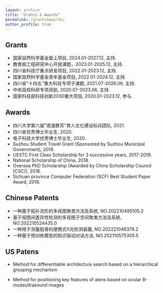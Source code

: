 ```yaml
---
layout: archive
title: "Grants & Awards"
permalink: /grants&awards/
author_profile: true
---
```

## Grants
* 国家自然科学基金面上项目, 2024.01-2027.12, 主持.
* 教育部工程研究中心开放课题，2023.01-2025.12, 主持.
* 四川省科技厅重点研发项目, 2022.01-2023.12, 主持.
* 国家自然科学基金青年基金项目, 2022.01-2024.12, 主持.
* 四川省"十四五"重大科技专项子课题, 2021.07-2026.06, 主持.
* 中央高校科研专项资助, 2020.07-2023.06, 主持.
* 国家科技部科技创新2030重大项目, 2020.01-2023.12, 参与.

## Awards
* 四川大学第六届"德渥群芳"育人文化建设标兵团队, 2021.
* 四川省优秀博士毕业生, 2020.
* 电子科技大学优秀博士毕业生, 2020.
* Suzhou Student Travel Grant (Sponsored by Suzhou Municipal Government), 2019.
* UESTC First Class Scholarship for 3 successive years, 2017-2019.
* National Scholarship of China, 2018.
* Oversea PhD Scholarship (Awarded by China Scholarship Council (CSC)), 2018.
* Sichuan province Computer Federation (SCF) Best Student Paper Award, 2018.

## Chinese Patents
* 一种基于拓扑流形的多视图聚类方法及系统, NO.202210495105.3
* 基于视图间差异性检测的多视图子空间聚类方法及系统, NO.202210524435.0
* 一种用于测量股骨的便携式X光检测装置, NO.202221046376.2
* 一种基于预训练模型的知识驱动对话方法, NO.202110575305.5

## US Patens
* Method for differentiable architecture search based on a hierarchical grouping mechanism
* Method for positioning key features of alens based on ocular B-modeultrasound images

  <!--
  * Outstanding Graduate Student in Sichuan Province, Sichuan Province, 2020.
  Outstanding Graduate Student of University of Electronic Science and Technology of China, UESTC, 2020.
  -->
